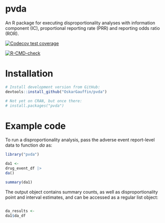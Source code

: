 # pvda

An R package for executing disproportionality analyses with information component (IC), proportional reporting rate (PRR) and reporting odds ratio (ROR). 

<!-- badges: start -->
[![Codecov test coverage](https://codecov.io/gh/OskarGauffin/pvutils/branch/main/graph/badge.svg)](https://app.codecov.io/gh/OskarGauffin/pvutils?branch=main)

[![R-CMD-check](https://github.com/OskarGauffin/pvutils/actions/workflows/R-CMD-check.yaml/badge.svg)](https://github.com/OskarGauffin/pvutils/actions/workflows/R-CMD-check.yaml)
<!-- badges: end -->

# Installation

``` r
# Install development version from GitHub:
devtools::install_github("OskarGauffin/pvda")

# Not yet on CRAN, but once there:
# install.packages("pvda")
```

# Example code
To run a disproportionality analysis, pass the adverse event report-level data to function *da* as:

``` r
library("pvda")

da1 <- 
drug_event_df |> 
da()

summary(da1)
```

The output object contains summary counts, as well as disproportionality point and interval estimates, and can be accessed as a regular list object:

``` r

da_results <- 
da1$da_df
```




